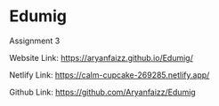 # Edumig

Assignment 3

Website Link: https://aryanfaizz.github.io/Edumig/

Netlify Link: https://calm-cupcake-269285.netlify.app/

Github Link: https://github.com/Aryanfaizz/Edumig
